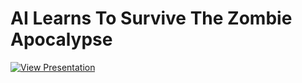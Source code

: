 <h1>AI Learns To Survive The Zombie Apocalypse</h1>

[![View Presentation](thumbnail.png)](https://docs.google.com/presentation/d/1DwgZDlSz8MyncOiOJtErejlnzAO6xq05083MWGR0F3Y/edit#slide=id.g3139776885d_0_96)
